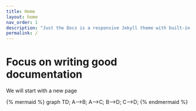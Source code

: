 ```yaml
---
title: Home
layout: home
nav_order: 1
description: "Just the Docs is a responsive Jekyll theme with built-in search that is easily customizable and hosted on GitHub Pages."
permalink: /
---
```


# Focus on writing good documentation
We will start with a new page

{% mermaid %}
graph TD;
    A-->B;
    A-->C;
    B-->D;
    C-->D;
{% endmermaid %}
